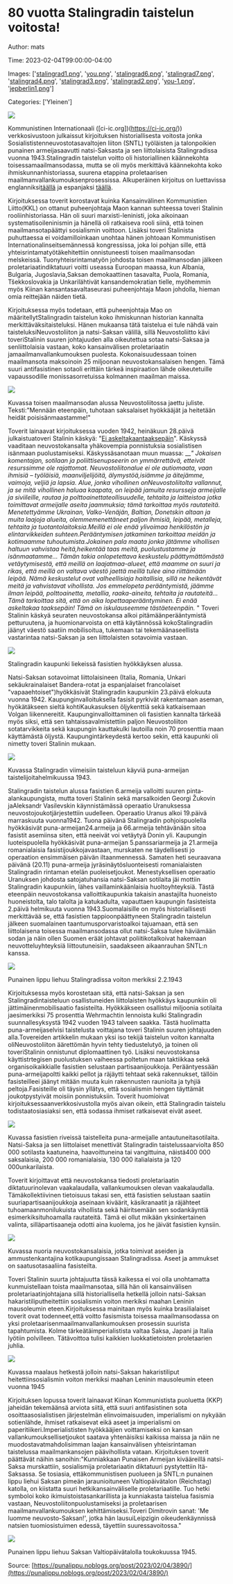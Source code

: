 # 80 vuotta Stalingradin taistelun voitosta!

Author: mats

Time: 2023-02-04T99:00:00-04:00

Images: ['[stalingrad1.png](https://punalippu.noblogs.org/files/2023/02/stalingrad1.png)', '[you.png](https://punalippu.noblogs.org/files/2023/02/you.png)', '[stalingrad6.png](https://punalippu.noblogs.org/files/2023/02/stalingrad6.png)', '[stalingrad7.png](https://punalippu.noblogs.org/files/2023/02/stalingrad7.png)', '[stalingrad4.png](https://punalippu.noblogs.org/files/2023/02/stalingrad4.png)', '[stalingrad3.png](https://punalippu.noblogs.org/files/2023/02/stalingrad3.png)', '[stalingrad2.png](https://punalippu.noblogs.org/files/2023/02/stalingrad2.png)', '[you-1.png](https://punalippu.noblogs.org/files/2023/02/you-1.png)', '[jepberlin1.png](https://punalippu.noblogs.org/files/2023/02/jepberlin1.png)']

Categories: ['Yleinen']

<!--METADATA-->

![](../Images/2023-02-04T99:00:00-04:00/stalingrad1.png)

Kommunistinen Internationaali ([ci-ic.org])(https://ci-ic.org/)) verkkosivustoon julkaissut kirjoituksen historiallisesta voitosta jonka Sosialististenneuvostotasavaltojen liiton (SNTL) työläisten ja talonpoikien punainen armeijasaavutti natsi-Saksasta ja sen liittolaisista Stalingradissa vuonna 1943.Stalingradin taistelun voitto oli historiallinen käännekohta toisessamaailmansodassa, mutta se oli myös merkittävä käännekohta koko ihmiskunnanhistoriassa, suurena etappina proletaarisen maailmanvallankumouksenprosessissa. Alkuperäinen kirjoitus on luettavissa englanniksi[täällä](https://ci-ic.org/blog/2023/01/31/on-the-80th-anniversary-of-the-victory-in-the-battle-of-stalingrad/) ja espanjaksi [täällä](https://ci-ic.org/es/2023/01/31/en-el-80o-aniversario-de-la-victoria-de-stalingrado/).

Kirjoituksessa toverit korostavat kuinka Kansainvälinen Kommunistien Liitto(KKL) on ottanut puheenjohtaja Maon kannan suhteessa toveri Stalinin rooliinhistoriassa. Hän oli suuri marxisti-leninisti, joka aikoinaan systematisoileninismin ja hänellä oli ratkaiseva rooli siinä, että toinen maailmansotapäättyi sosialismin voittoon. Lisäksi toveri Stalinista puhuttaessa ei voidamilloinkaan unohtaa hänen johtoaan Kommunistisen Internationalinseitsemännessä kongressissa, joka loi pohjan sille, että yhteisrintamatyötäkehitettiin onnistuneesti toisen maailmansodan melskeissä. Tuonyhteisrintamatyön johdosta toisen maailmansodan jälkeen proletariaatindiktatuuri voitti useassa Euroopan maassa, kun Albania, Bulgaria, Jugoslavia,Saksan demokaattinen tasavalta, Puola, Romania, Tšekkoslovakia ja Unkarilähtivät kansandemokratian tielle, myöhemmin myös Kiinan kansantasavaltaseurasi puheenjohtaja Maon johdolla, hieman omia reittejään näiden tietä.

Kirjoituksessa myös todetaan, että puheenjohtaja Mao on määritellytStalingradin taistelun koko ihmiskunnan historian kannalta merkittäväksitaisteluksi. Hänen mukaansa tätä taistelua ei tule nähdä vain taisteluksiNeuvostoliiton ja natsi-Saksan välillä, sillä Neuvostoliitto kävi toveriStalinin suuren johtajuuden alla oikeutettua sotaa natsi-Saksaa ja senliittolaisia vastaan, koko kansainvälisen proletariaatin jamaailmanvallankumouksen puolesta. Kokonaisuudessaan toinen maailmansota maksoinoin 25 miljoonan neuvostokansalaisen hengen. Tämä suuri antifasistinen sotaoli erittäin tärkeä inspiraation lähde oikeutetuille vapaussodille monissasorretuissa kolmannen maailman maissa.

![](../Images/2023-02-04T99:00:00-04:00/you.png)

Kuvassa toisen maailmansodan alussa Neuvostoliitossa jaettu juliste. Teksti:"Mennään eteenpäin, tuhotaan saksalaiset hyökkääjät ja heitetään heidät poisisänmaastamme!"

Toverit lainaavat kirjoituksessa vuoden 1942, heinäkuun 28.päivä julkaistuatoveri Stalinin käskyä: "[Ei askeltakaantaaksepäin](https://marxismileninismi.wordpress.com/2021/01/01/stalin-ei-askeltakaan-taaksepain-1942/)". Käskyssä vaaditaan neuvostokansalta yhäkovempia ponnistuksia sosialistisen isänmaan puolustamiseksi. Käskyssäsanotaan muun muassa: ___"_ _Jokaisen komentajan, sotilaan ja poliittisenupseerin on ymmärrettävä, etteivät resurssimme ole rajattomat. Neuvostoliitonalue ei ole autiomaata, vaan ihmisiä – työläisiä, maanviljelijöitä, älymystöä,isiämme ja äitejämme, vaimoja, veljiä ja lapsia. Alue, jonka vihollinen onNeuvostoliitolta vallannut, ja se mitä vihollinen haluaa kaapata, on leipää jamuita resursseja armeijalle ja siviileille, rautaa ja polttoainettateollisuudelle, tehtaita ja laitteistoa jotka toimittavat armeijalle aseita jaammuksia; tämä tarkoittaa myös rautateitä. Menetettyämme Ukrainan, Valko-Venäjän, Baltian, Donetskin altaan ja muita laajoja alueita, olemmemenettäneet paljon ihmisiä, leipää, metalleja, tehtaita ja tuotantolaitoksia.Meillä ei ole enää ylivoimaa henkilöstön ja elintarvikkeiden suhteen.Perääntymisen jatkaminen tarkoittaa meidän ja kotimaamme tuhoutumista.Jokainen pala maata jonka jätämme vihollisen haltuun vahvistaa heitä,heikentää taas meitä, puolustustamme ja isänmaatamme… Tämän takia onlopetettava keskustelu päättymättömästä vetäytymisestä, että meillä on laajatmaa-alueet, että maamme on suuri ja rikas, että meillä on valtava väestö jaettä meillä tulee aina riittämään leipää. Nämä keskustelut ovat valheellisiaja haitallisia, sillä ne heikentävät meitä ja vahvistavat vihollista. Jos emmelopeta perääntymistä, jäämme ilman leipää, polttoainetta, metallia, raaka-aineita, tehtaita ja rautateitä… Tämä tarkoittaa sitä, että on aika lopettaaperääntyminen. Ei enää askeltakaa taaksepäin! Tämä on iskulauseemme tästäeteenpäin._ " Toveri Stalinin käskyä seuraten neuvostokansa alkoi pitämäänperääntymistä petturuutena, ja huomionarvoista on että käytännössä kokoStalingradiin jäänyt väestö saatiin mobilisoitua, tukemaan tai tekemäänaseellista vastarintaa natsi-Saksan ja sen liittolaisten sotavoimia vastaan.

![](../Images/2023-02-04T99:00:00-04:00/stalingrad6.png)

Stalingradin kaupunki liekeissä fasistien hyökkäyksen alussa.

Natsi-Saksan sotavoimat liittolaisineen (Italia, Romania, Unkari sekäukrainalaiset Bandera-rotat ja espanjalaiset francolaiset "vapaaehtoiset")hyökkäsivät Stalingradin kaupunkiin 23.päivä elokuuta vuonna 1942. Kaupunginvalloituksella fasisit pyrkivät rakentamaan aseman, hyökätäkseen sieltä kohtiKaukasuksen öljykenttiä sekä katkaisemaan Volgan liikennereitit. Kaupunginvalloittaminen oli fasistien kannalta tärkeää myös siksi, että sen tahtaissavalmistettiin paljon Neuvostoliiton sotatarvikkeita sekä kaupungin kauttakulki lautoilla noin 70 prosenttia maan käyttämästä öljystä. Kaupungintärkeydestä kertoo sekin, että kaupunki oli nimetty toveri Stalinin mukaan.

![](../Images/2023-02-04T99:00:00-04:00/stalingrad7.png)

Kuvassa Stalingradin viimeisiin taisteluun käyviä puna-armeijan taistelijoitahelmikuussa 1943.

Stalingradin taistelun alussa fasistien 6.armeija valloitti suuren pinta-alankaupungista, mutta toveri Stalinin sekä marsalkoiden Georgi Žukovin jaAleksandr Vasilevskin käynnistämässä operaatio Uranuksessa neuvostojoukotjärjestettiin uudelleen. Operaatio Uranus alkoi 19.päivä marraskuuta vuonna1942. Tuona päivänä Stalingradin pohjoispuolella hyökkäsivät puna-armeijan24.armeija ja 66.armeija tehtävänään sitoa fasistit asemiinsa siten, että neeivät voi vetäytyä Donin yli. Kaupungin luoteispuolella hyökkäsivät puna-armeijan 5.panssariarmeija ja 21.armeija romanialaisia fasistijoukkojavastaan, murskaten ne täydellisesti jo operaation ensimmäisen päivän iltaanmennessä. Samaten heti seuraavana päivänä (20.11) puna-armeija jyräsinäytösluonteisesti romanialaisten Stalingradin rintaman etelän puoleisetjoukot. Menestyksellisen operaatio Uranuksen johdosta satojatuhansia natsi-Saksan sotilaita jäi mottiin Stalingradin kaupunkiin, lähes vaillaminkäänlaisia huoltoyhteyksiä. Tästä eteenpäin neuvostokansa valloittikaupunkia takaisin anastajilta huoneisto huoneistolta, talo talolta ja katukadulta, vapauttaen kaupungin fasisteista 2.päivä helmikuuta vuonna 1943.Suomalaisille on myös historiallisesti merkittävää se, että fasistien tappioonpäättyneen Stalingradin taistelun jälkeen suomalainen taantumusporvaristoalkoi tajuamaan, että sen liittolaisena toisessa maailmansodassa ollut natsi-Saksa tulee häviämään sodan ja näin ollen Suomen eräät johtavat poliitikotalkoivat hakemaan neuvotteluyhteyksiä liittoutuneisiin, saadakseen aikaanrauhan SNTL:n kanssa.

![](../Images/2023-02-04T99:00:00-04:00/stalingrad4.png)

Punainen lippu liehuu Stalingradissa voiton merkiksi 2.2.1943

Kirjoituksessa myös korostetaan sitä, että natsi-Saksan ja sen Stalingradintaisteluun osallistuneiden liittolaisten hyökkäys kaupunkiin oli jättimäinenmobilisaatio fasisteilta. Hyökkäkseen osallistui miljoonia sotilaita jaesimerkiksi 75 prosenttia Wehrmachtin lennoista kulki Stalingradin suunnallesyksystä 1942 vuoden 1943 talveen saakka. Tästä huolimatta puna-armeijaselvisi taistelusta voittajana toveri Stalinin suuren johtajuuden alla.Tovereiden artikkelin mukaan yksi iso tekijä taistelun voiton kannalta oliNeuvostoliiton äärettömän hyvin tehty tiedustelutyö, ja toinen oli toveriStalinin onnistunut diplomaattinen työ. Lisäksi neuvostokansa käyttistrtegisen puolustuksen vaiheessa poltetun maan taktiikkaa sekä organisoikaikkialle fasistien selustaan partisaanijoukkoja. Perääntyessään puna-armeijapoltti kaikki pellot ja räjäytti tehtaat sekä rakennukset, tällöin fasisteilleei jäänyt mitään muuta kuin rakennusten raunioita ja tyhjiä peltoja.Fasisteille oli täysin yllätys, että sosialismin hengen täyttämät joukotpystyivät moisiin ponnistuksiin. Toverit huomioivat kirjoituksessaanverkkosivustolla myös aivan oikein, että Stalingradin taistelu todistaatosiasiaksi sen, että sodassa ihmiset ratkaisevat eivät aseet.

![](../Images/2023-02-04T99:00:00-04:00/stalingrad3.png)

Kuvassa fasistien riveissä taistelleita puna-armeijalle antautuneitasotilaita. Natsi-Saksa ja sen liittolaiset menettivät Stalingradin taistelussaarviolta 850 000 sotilasta kaatuneina, haavoittuneina tai vangittuina, näistä400 000 saksalaisia, 200 000 romanialaisia, 130 000 italialaista ja 120 000unkarilaista.

Toverit kirjoittavat että neuvostokansa tiedosti proletariaatin diktatuurinolevan vaakalaudalla, vallankumouksen olevan vaakalaudalla. Tämäkollektiivinen tietoisuus takasi sen, että fasistien selustaan saatiin suuriapartisaanijoukkoja aseinaan kiväärit, käsikranaatit ja räjähteet tuhoamaanmonilukuista vihollista sekä häiritsemään sen sodankäyntiä esimerkiksituhoamalla rautateitä. Tämä ei ollut mikään yksinkertainen valinta, silläpartisaaneja odotti aina kuolema, jos he jäivät fasistien kynsiin.

![](../Images/2023-02-04T99:00:00-04:00/stalingrad2.png)

Kuvassa nuoria neuvostokansalaisia, jotka toimivat aseiden ja ammustenkantajina kotikaupungissaan Stalingradissa. Aseet ja ammukset on saatusotasaaliina fasisteilta.

Toveri Stalinin suurta johtajuutta tässä kaikessa ei voi olla unohtamatta kunmuistellaan toista maailmansotaa, sillä hän oli kansainvälisen proletariaatinjohtajana sillä historiallisella hetkellä jolloin natsi-Saksan hakaristiliputheitettiin sosialismin voiton merkiksi maahan Leninin mausoleumin eteen.Kirjoituksessa mainitaan myös kuinka brasilialaiset toverit ovat todenneet,että voitto fasismista toisessa maailmansodassa on yksi proletaarisenmaailmanvallankumouksen prosessin suurista tapahtumista. Kolme tärkeätäimperialistista valtaa Saksa, Japani ja Italia lyötiin polvilleen. Tätävoittoa tulisi kaikkien luokkatietoisten proletaarien juhlia.

![](../Images/2023-02-04T99:00:00-04:00/you-1.png)

Kuvassa maalaus hetkestä jolloin natsi-Saksan hakaristiliput heitettiinsosialismin voiton merkiksi maahan Leninin mausoleumin eteen vuonna 1945

Kirjoituksen lopussa toverit lainaavat Kiinan Kommunistista puoluetta (KKP) jaheidän tekemäänsä arviota siitä, että suuri antifasistinen sota osoittaasosialistisen järjestelmän elinvoimaisuuden, imperialismi on nykyään sotienlähde, ihmiset ratkaisevat eikä aseet ja imperialismi on paperitiikeri.Imperialististen hyökkääjien voittamiseksi on kansan vallankumouksellisetjoukot saatava yhtenäisiksi kaikissa maissa ja näin ne muodostavatmahdolisimman laajan kansainvälisen yhteisrintaman taistelussa maailmankansojen päävihollista vataan. Kirjoituksen toverit päättävät näihin sanoihin:"Kunniakkaan Punaisen Armeijan kivääreillä natsi-Saksa murskattiin, sosialismija proletariaatin diktatuuri pystytettiin Itä-Saksassa. Se tosiasia, ettäkommunistisen puolueen ja SNTL:n punainen lippu liehui Saksan pimeän jaraunioituneen Valtiopäivätalon (Reichstag) katolla, on kiistatta suuri hetkikansainväliselle proletariaatille. Tuo hetki symboloi koko ikimuistoistasankarillista ja kunniakasta taistelua fasismia vastaan, Neuvostoliitonpuolustamiseksi ja proletaarisen maailmanvallankumouksen kehittämiseksi.Toveri Dimitrovin sanat: 'Me luomme neuvosto-Saksan!', jotka hän lausuiLeipzigin oikeudenkäynnissä natsien tuomiosistuimen edessä, täyettiin suuressavoitossa."

![](../Images/2023-02-04T99:00:00-04:00/jepberlin1.png)

Punainen lippu liehuu Saksan Valtiopäivätalolla toukokuussa 1945.

Source: [https://punalippu.noblogs.org/post/2023/02/04/3890/](https://punalippu.noblogs.org/post/2023/02/04/3890/)